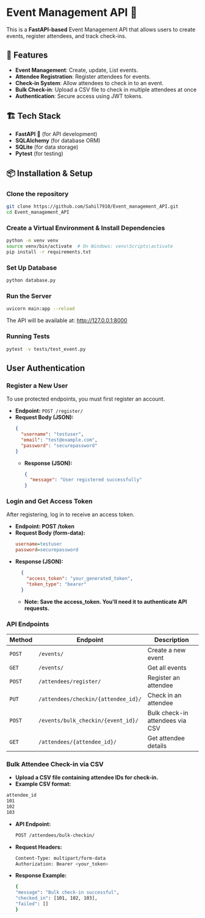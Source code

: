# Event Management API 🎉

This is a **FastAPI-based** Event Management API that allows users to create events, register attendees, and track check-ins.

## 🚀 Features
- **Event Management**: Create, update, List events.
- **Attendee Registration**: Register attendees for events.
- **Check-in System**: Allow attendees to check in to an event.
- **Bulk Check-in**: Upload a CSV file to check in multiple attendees at once
- **Authentication**: Secure access using JWT tokens.

## 🏗️ Tech Stack
- **FastAPI** 🚀 (for API development)
- **SQLAlchemy** (for database ORM)
- **SQLite** (for data storage)
- **Pytest** (for testing)


## 📦 Installation & Setup

###  Clone the repository
```sh
git clone https://github.com/Sahil7910/Event_management_API.git
cd Event_management_API
```

### Create a Virtual Environment & Install Dependencies
```sh
python -m venv venv
source venv/bin/activate  # On Windows: venv\Scripts\activate
pip install -r requirements.txt

```

###  Set Up Database
```sh
python database.py
```

###  Run the Server
```sh
uvicorn main:app --reload
```
The API will be available at: http://127.0.0.1:8000

### Running Tests
```sh
pytest -v tests/test_event.py
```

## User Authentication
### Register a New User
To use protected endpoints, you must first register an account.

- **Endpoint:** `POST /register/`
- **Request Body (JSON):**
  ```json
  {
    "username": "testuser",
    "email": "test@example.com",
    "password": "securepassword"
  }
  ```
  - **Response (JSON):**
    ```json
    {
      "message": "User registered successfully"
    }
    ```
### Login and Get Access Token
After registering, log in to receive an access token.
- **Endpoint: POST /token**
- **Request Body (form-data):**
  ```ini
  username=testuser
  password=securepassword
  ```
- **Response (JSON):**
  ```json
    {
      "access_token": "your_generated_token",
      "token_type": "bearer"
    }
  ```
  - **Note: Save the access_token. You'll need it to authenticate API requests.**
  

### API Endpoints


| Method  | Endpoint                               | Description                          |
|---------|----------------------------------------|--------------------------------------|
| `POST`  | `/events/`                             | Create a new event                   |
| `GET`   | `/events/`                             | Get all events                       |
| `POST`  | `/attendees/register/`                | Register an attendee                 |
| `PUT`   | `/attendees/checkin/{attendee_id}/`   | Check in an attendee                 |
| `POST`  | `/events/bulk_checkin/{event_id}/`            | Bulk check-in attendees via CSV      |
| `GET`   | `/attendees/{attendee_id}/`           | Get attendee details                 |


### Bulk Attendee Check-in via CSV
- **Upload a CSV file containing attendee IDs for check-in.**
- **Example CSV format:**
```sh
attendee_id
101
102
103
```
- **API Endpoint:**
  ```sh
  POST /attendees/bulk-checkin/
  ```

- **Request Headers:**
  ```sh
  Content-Type: multipart/form-data
  Authorization: Bearer <your_token>
  ```
- **Response Example:**
  ```sh
  {
  "message": "Bulk check-in successful",
  "checked_in": [101, 102, 103],
  "failed": []
  }
